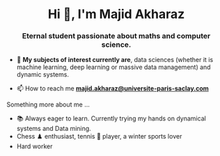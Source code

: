 <h1 align="center">Hi 👋, I'm Majid Akharaz</h1>
<h3 align="center">Eternal student passionate about maths and computer science.</h3>




- 🔭 **My subjects of interest currently are**, data sciences (whether it is machine learning, deep learning or massive data management) and dynamic systems.

- 📫 How to reach me **majid.akharaz@universite-paris-saclay.com**

Something more about me ...
- :books: Always eager to learn. Currently trying my hands on dynamical systems and Data mining.
-  Chess :chess_pawn: enthusiast, tennis :tennis: player, a winter sports lover
-  Hard worker


